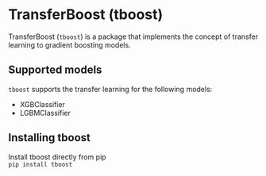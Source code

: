 # TransferBoost (tboost)

TransferBoost (`tboost`) is a package that implements the concept of transfer learning 
to gradient boosting models.<br>

## Supported models
`tboost` supports the transfer learning for the following models:<br>
- XGBClassifier<br>
- LGBMClassifier<br>

## Installing tboost
Install tboost directly from pip<br>
`pip install tboost`